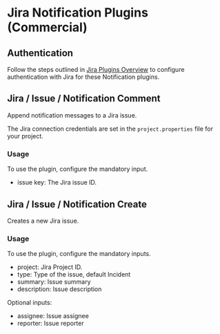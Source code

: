 # Jira Notification Plugins (Commercial)

## Authentication
Follow the steps outlined in [Jira Plugins Overview](/manual/plugins/jira-plugins-overview.md) to configure authentication with Jira for these Notification plugins.

## Jira / Issue / Notification Comment

Append notification messages to a Jira issue.

The Jira connection credentials are set in the `project.properties` file for your project.

### Usage

To use the plugin, configure the mandatory input.

- issue key: The Jira issue ID.

## Jira / Issue / Notification Create

Creates a new Jira issue.

### Usage

To use the plugin, configure the mandatory inputs.

- project: Jira Project ID.
- type: Type of the issue, default Incident
- summary: Issue summary
- description: Issue description

Optional inputs:

- assignee: Issue assignee
- reporter: Issue reporter
